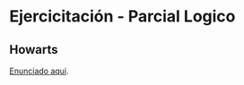 # Ejercicitación - Parcial Logico
## Howarts

[Enunciado aquí](https://docs.google.com/document/u/1/d/e/2PACX-1vR9SBhz2J3lmqcMXOBs1BzSt7N1YWPoIuubAmQxPIOcnbn5Ow9REYt4NXQzOwXXiUaEQ4hfHNEt3_C7/pub).


